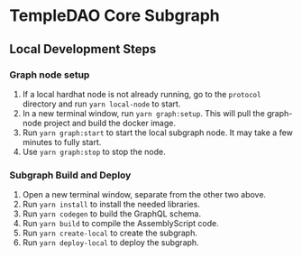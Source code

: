 # TempleDAO Core Subgraph

## Local Development Steps

### Graph node setup

1) If a local hardhat node is not already running, go to the `protocol` directory and run `yarn local-node` to start.
1) In a new terminal window, run `yarn graph:setup`. This will pull the graph-node project and build the docker image.
1) Run `yarn graph:start` to start the local subgraph node. It may take a few minutes to fully start.
1) Use `yarn graph:stop` to stop the node.

### Subgraph Build and Deploy

1) Open a new terminal window, separate from the other two above.
1) Run `yarn install` to install the needed libraries.
1) Run `yarn codegen` to build the GraphQL schema.
1) Run `yarn build` to compile the AssemblyScript code.
1) Run `yarn create-local` to create the subgraph.
1) Run `yarn deploy-local` to deploy the subgraph.
